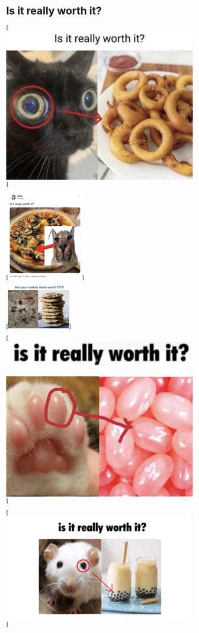 # Is it really worth it?

[![WION](https://raw.githubusercontent.com/AJYaBoi/ajyaboi.github.io/main/Images/a6d.png)]

[![WION](https://raw.githubusercontent.com/AJYaBoi/ajyaboi.github.io/main/Images/47d.png)]

[![WION](https://raw.githubusercontent.com/AJYaBoi/ajyaboi.github.io/main/Images/b00.png)]

[![WION](https://raw.githubusercontent.com/AJYaBoi/ajyaboi.github.io/main/Images/c82.png)]

[![WION](https://raw.githubusercontent.com/AJYaBoi/ajyaboi.github.io/main/Images/isitreallyworthit.jpg)]
